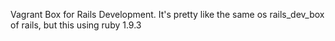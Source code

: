 Vagrant Box for Rails Development.
It's pretty like the same os rails_dev_box of rails, but this using ruby 1.9.3
